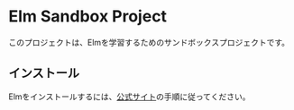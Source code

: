 # Elm Sandbox Project

このプロジェクトは、Elmを学習するためのサンドボックスプロジェクトです。

## インストール

Elmをインストールするには、[公式サイト](https://guide.elm-lang.org/install/elm.html)の手順に従ってください。

